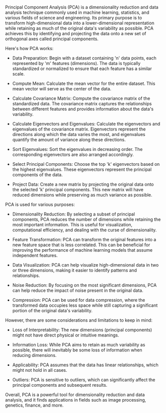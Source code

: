 Principal Component Analysis (PCA) is a dimensionality reduction and data analysis technique commonly used in machine learning, statistics, and various fields of science and engineering. Its primary purpose is to transform high-dimensional data into a lower-dimensional representation while retaining as much of the original data's variability as possible. PCA achieves this by identifying and projecting the data onto a new set of orthogonal axes called principal components.

Here's how PCA works:

* Data Preparation: Begin with a dataset containing 'n' data points, each represented by 'm' features (dimensions). The data is typically standardized or normalized to ensure that each feature has a similar scale.

* Compute Mean: Calculate the mean vector for the entire dataset. This mean vector will serve as the center of the data.

* Calculate Covariance Matrix: Compute the covariance matrix of the standardized data. The covariance matrix captures the relationships between different features and provides information about the data's variability.

* Calculate Eigenvectors and Eigenvalues: Calculate the eigenvectors and eigenvalues of the covariance matrix. Eigenvectors represent the directions along which the data varies the most, and eigenvalues quantify the amount of variance along these directions.

* Sort Eigenvalues: Sort the eigenvalues in decreasing order. The corresponding eigenvectors are also arranged accordingly.

* Select Principal Components: Choose the top 'k' eigenvectors based on the highest eigenvalues. These eigenvectors represent the principal components of the data.

* Project Data: Create a new matrix by projecting the original data onto the selected 'k' principal components. This new matrix will have reduced dimensions while preserving as much variance as possible.

PCA is used for various purposes:

* Dimensionality Reduction: By selecting a subset of principal components, PCA reduces the number of dimensions while retaining the most important information. This is useful for visualization, computational efficiency, and dealing with the curse of dimensionality.

* Feature Transformation: PCA can transform the original features into a new feature space that is less correlated. This can be beneficial for improving the performance of machine learning models that assume independent features.

* Data Visualization: PCA can help visualize high-dimensional data in two or three dimensions, making it easier to identify patterns and relationships.

* Noise Reduction: By focusing on the most significant dimensions, PCA can help reduce the impact of noise present in the original data.

* Compression: PCA can be used for data compression, where the transformed data occupies less space while still capturing a significant portion of the original data's variability.

However, there are some considerations and limitations to keep in mind:

* Loss of Interpretability: The new dimensions (principal components) might not have direct physical or intuitive meanings.

* Information Loss: While PCA aims to retain as much variability as possible, there will inevitably be some loss of information when reducing dimensions.

* Applicability: PCA assumes that the data has linear relationships, which might not hold in all cases.

* Outliers: PCA is sensitive to outliers, which can significantly affect the principal components and subsequent results.

Overall, PCA is a powerful tool for dimensionality reduction and data analysis, and it finds applications in fields such as image processing, genetics, finance, and more.